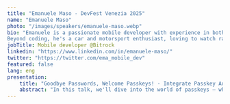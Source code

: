 ```yaml
---
title: "Emanuele Maso - DevFest Venezia 2025"
name: "Emanuele Maso"
photo: "/images/speakers/emanuele-maso.webp"
bio: "Emanuele is a passionate mobile developer with experience in both native and cross-platform development. In his spare time, he enjoys building side projects with friends to learn new technologies and share knowledge about the latest advancements in software development.
Beyond coding, he's a car and motorsport enthusiast, loving to watch races and take his car for mountain drives."
jobTitle: Mobile developer @Bitrock
linkedin: "https://www.linkedin.com/in/emanuele-maso/"
twitter: "https://twitter.com/ema_mobile_dev"
featured: false
lang: eng
presentation:
    title: "Goodbye Passwords, Welcome Passkeys! - Integrate Passkey Authentication in Your Apps"
    abstract: "In this talk, we'll dive into the world of passkeys — what they are, how they work, and how to implement this modern authentication method in Android and iOS apps. We'll start from the backend logic and walk through an example app built with Compose Multiplatform, leveraging native libraries for both platforms. Join this journey and unlock the full potential of Passkey Authentication!"
---
```









